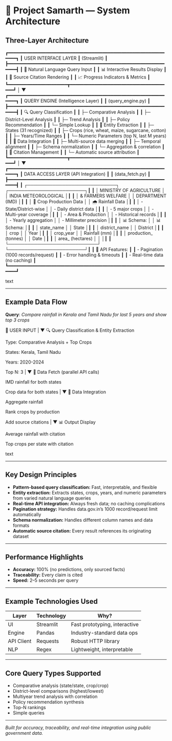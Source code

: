 # 🌾 Project Samarth — System Architecture

## Three-Layer Architecture

┏━━━━━━━━━━━━━━━━━━━━━━━━━━━━━━━━━━━━━━━━━━━━━━━━━━━━━━━━━━━━━━┓
┃ USER INTERFACE LAYER 
┃ (Streamlit) ┃
┣━━━━━━━━━━━━━━━━━━━━━━━━━━━━━━━━━━━━━━━━━━━━━━━━━━━━━━━━━━━━━━┫
┃ 📝 Natural Language Query Input ┃
┃ 📊 Interactive Results Display ┃
┃ 🔗 Source Citation Rendering ┃
┃ 📈 Progress Indicators & Metrics ┃
┗━━━━━━━━━━━━━━━━━━━━━━┳━━━━━━━━━━━━━━━━━━━━━━━━━━━━━━━━━━━━━━┛
│
▼
┏━━━━━━━━━━━━━━━━━━━━━━━━━━━━━━━━━━━━━━━━━━━━━━━━━━━━━━━━━━━━━━┓
┃ QUERY ENGINE (Intelligence Layer) ┃
┃ (query_engine.py) ┃
┣━━━━━━━━━━━━━━━━━━━━━━━━━━━━━━━━━━━━━━━━━━━━━━━━━━━━━━━━━━━━━━┫
┃ 🔍 Query Classification ┃
┃ ├─ Comparative Analysis ┃
┃ ├─ District-Level Analysis ┃
┃ ├─ Trend Analysis ┃
┃ ├─ Policy Recommendation ┃
┃ └─ Simple Lookup ┃
┃ 🧩 Entity Extraction ┃
┃ ├─ States (31 recognized) ┃
┃ ├─ Crops (rice, wheat, maize, sugarcane, cotton) ┃
┃ ├─ Years/Time Ranges ┃
┃ └─ Numeric Parameters (top N, last M years) ┃
┃ 🔀 Data Integration ┃
┃ ├─ Multi-source data merging ┃
┃ ├─ Temporal alignment ┃
┃ ├─ Schema normalization ┃
┃ └─ Aggregation & correlation ┃
┃ 📌 Citation Management ┃
┃ └─ Automatic source attribution ┃
┗━━━━━━━━━━━━━━━━━━━━━━┳━━━━━━━━━━━━━━━━━━━━━━━━━━━━━━━━━━━━━━┛
│
▼
┏━━━━━━━━━━━━━━━━━━━━━━━━━━━━━━━━━━━━━━━━━━━━━━━━━━━━━━━━━━━━━━┓
┃ DATA ACCESS LAYER (API Integration) ┃
┃ (data_fetch.py) ┃
┣━━━━━━━━━━━━━━━━━━━━━━━━━━━━━━━━━━━━━━━━━━━━━━━━━━━━━━━━━━━━━━┫
┃ ┌────────────────────────────┐ ┌────────────────────────┐┃
┃ │ MINISTRY OF AGRICULTURE │ │ INDIA METEOROLOGICAL │┃
┃ │ & FARMERS WELFARE │ │ DEPARTMENT (IMD) │┃
┃ │ 🌾 Crop Production Data │ │ 🌧️ Rainfall Data │┃
┃ │ - State/District-wise │ │ - Daily district data │┃
┃ │ - 5 major crops │ │ - Multi-year coverage │┃
┃ │ - Area & Production │ │ - Historical records │┃
┃ │ - Yearly aggregation │ │ - Millimeter precision │┃
┃ │ 📊 Schema: │ │ 📊 Schema: │┃
┃ │ state_name │ │ State │┃
┃ │ district_name │ │ District │┃
┃ │ crop │ │ Year │┃
┃ │ crop_year │ │ Rainfall (mm) │┃
┃ │ production_ (tonnes) │ │ Date │┃
┃ │ area_ (hectares) │ │ │┃
┃ └────────────────────────────┘ └────────────────────────┘┃
┃ 🔄 API Features: ┃
┃ - Pagination (1000 records/request) ┃
┃ - Error handling & timeouts ┃
┃ - Real-time data (no caching) ┃
┗━━━━━━━━━━━━━━━━━━━━━━━━━━━━━━━━━━━━━━━━━━━━━━━━━━━━━━━━━━━━━━┛

text

---

## Example Data Flow

**Query**: *Compare rainfall in Kerala and Tamil Nadu for last 5 years and show top 3 crops*

📝 USER INPUT
|
▼
🔍 Query Classification & Entity Extraction

Type: Comparative Analysis + Top Crops

States: Kerala, Tamil Nadu

Years: 2020-2024

Top N: 3
|
▼
📡 Data Fetch (parallel API calls)

IMD rainfall for both states

Crop data for both states
|
▼
🔀 Data Integration

Aggregate rainfall

Rank crops by production

Add source citations
|
▼
📊 Output Display

Average rainfall with citation

Top crops per state with citation

text

---

## Key Design Principles

- **Pattern-based query classification:** Fast, interpretable, and flexible
- **Entity extraction:** Extracts states, crops, years, and numeric parameters from varied natural language queries
- **Real-time API integration:** Always fresh data; no caching complications
- **Pagination strategy:** Handles data.gov.in’s 1000 record/request limit automatically
- **Schema normalization:** Handles different column names and data formats
- **Automatic source citation:** Every result references its originating dataset

---

## Performance Highlights

- **Accuracy:** 100% (no predictions, only sourced facts)
- **Traceability:** Every claim is cited
- **Speed:** 2–5 seconds per query

---

## Example Technologies Used

| Layer      | Technology   | Why?                           |
|------------|-------------|--------------------------------|
| UI         | Streamlit   | Fast prototyping, interactive  |
| Engine     | Pandas      | Industry-standard data ops     |
| API Client | Requests    | Robust HTTP library            |
| NLP        | Regex       | Lightweight, interpretable     |

---

## Core Query Types Supported

- Comparative analysis (state/state, crop/crop)
- District-level comparisons (highest/lowest)
- Multiyear trend analysis with correlation
- Policy recommendation synthesis
- Top-N rankings
- Simple queries

---

*Built for accuracy, traceability, and real-time integration using public government data.*

